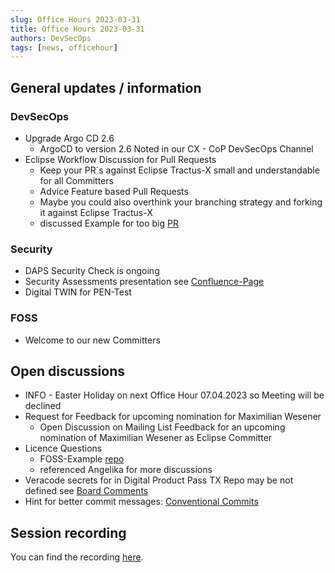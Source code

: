 ```yaml
---
slug: Office Hours 2023-03-31
title: Office Hours 2023-03-31
authors: DevSecOps
tags: [news, officehour]
---
```


## General updates / information

### DevSecOps

- Upgrade Argo CD 2.6
  - ArgoCD to version 2.6 Noted in our CX - CoP DevSecOps Channel
- Eclipse Workflow Discussion for Pull Requests
  - Keep your PR´s against Eclipse Tractus-X small and understandable for all Committers
  - Advice Feature based Pull Requests
  - Maybe you could also overthink your branching strategy and forking it against Eclipse Tractus-X
  - discussed Example for too big [PR](https://github.com/eclipse-tractusx/digital-product-pass/pull/12/)

### Security

- DAPS Security Check is ongoing
- Security Assessments presentation see [Confluence-Page](https://confluence.catena-x.net/x/yIEUAg)
- Digital TWIN for PEN-Test

### FOSS

- Welcome to our new Committers

## Open discussions

- INFO - Easter Holiday on next Office Hour 07.04.2023 so Meeting will be declined
- Request for Feedback for upcoming nomination for Maximilian Wesener
  - Open Discussion on Mailing List Feedback for an upcoming nomination of Maximilian Wesener as Eclipse Committer
- Licence Questions
  - FOSS-Example [repo](https://github.com/catenax-ng/foss-example)
  - referenced Angelika for more discussions
- Veracode secrets for in Digital Product Pass TX Repo may be not defined see [Board Comments](https://miro.com/app/board/uXjVOEDsHAI=/)
- Hint for better commit messages: [Conventional Commits](https://www.conventionalcommits.org/en/v1.0.0/)

## Session recording

You can find the recording [here](https://bcgcatenax.sharepoint.com/sites/CommunitiesofPractises/_layouts/15/stream.aspx?id=%2Fsites%2FCommunitiesofPractises%2FShared%20Documents%2FCX%2DCoP%20DevSecOps%2FOffice%5FHours%5FRegular%5FRecordings%2FCXDevSecOps%20Office%20Hours%2D20230331%5F115450%2DMeeting%20Recording%2Emp4).
